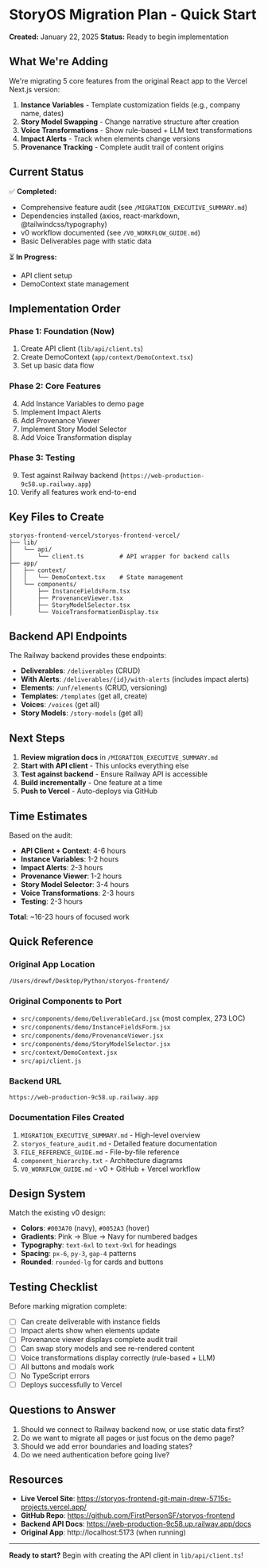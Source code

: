 # StoryOS Migration Plan - Quick Start

**Created:** January 22, 2025
**Status:** Ready to begin implementation

## What We're Adding

We're migrating 5 core features from the original React app to the Vercel Next.js version:

1. **Instance Variables** - Template customization fields (e.g., company name, dates)
2. **Story Model Swapping** - Change narrative structure after creation
3. **Voice Transformations** - Show rule-based + LLM text transformations
4. **Impact Alerts** - Track when elements change versions
5. **Provenance Tracking** - Complete audit trail of content origins

## Current Status

✅ **Completed:**
- Comprehensive feature audit (see `/MIGRATION_EXECUTIVE_SUMMARY.md`)
- Dependencies installed (axios, react-markdown, @tailwindcss/typography)
- v0 workflow documented (see `/V0_WORKFLOW_GUIDE.md`)
- Basic Deliverables page with static data

⏳ **In Progress:**
- API client setup
- DemoContext state management

## Implementation Order

### Phase 1: Foundation (Now)
1. Create API client (`lib/api/client.ts`)
2. Create DemoContext (`app/context/DemoContext.tsx`)
3. Set up basic data flow

### Phase 2: Core Features
4. Add Instance Variables to demo page
5. Implement Impact Alerts
6. Add Provenance Viewer
7. Implement Story Model Selector
8. Add Voice Transformation display

### Phase 3: Testing
9. Test against Railway backend (`https://web-production-9c58.up.railway.app`)
10. Verify all features work end-to-end

## Key Files to Create

```
storyos-frontend-vercel/storyos-frontend-vercel/
├── lib/
│   └── api/
│       └── client.ts          # API wrapper for backend calls
├── app/
│   ├── context/
│   │   └── DemoContext.tsx    # State management
│   └── components/
│       ├── InstanceFieldsForm.tsx
│       ├── ProvenanceViewer.tsx
│       ├── StoryModelSelector.tsx
│       └── VoiceTransformationDisplay.tsx
```

## Backend API Endpoints

The Railway backend provides these endpoints:

- **Deliverables**: `/deliverables` (CRUD)
- **With Alerts**: `/deliverables/{id}/with-alerts` (includes impact alerts)
- **Elements**: `/unf/elements` (CRUD, versioning)
- **Templates**: `/templates` (get all, create)
- **Voices**: `/voices` (get all)
- **Story Models**: `/story-models` (get all)

## Next Steps

1. **Review migration docs** in `/MIGRATION_EXECUTIVE_SUMMARY.md`
2. **Start with API client** - This unlocks everything else
3. **Test against backend** - Ensure Railway API is accessible
4. **Build incrementally** - One feature at a time
5. **Push to Vercel** - Auto-deploys via GitHub

## Time Estimates

Based on the audit:

- **API Client + Context**: 4-6 hours
- **Instance Variables**: 1-2 hours
- **Impact Alerts**: 2-3 hours
- **Provenance Viewer**: 1-2 hours
- **Story Model Selector**: 3-4 hours
- **Voice Transformations**: 2-3 hours
- **Testing**: 2-3 hours

**Total**: ~16-23 hours of focused work

## Quick Reference

### Original App Location
`/Users/drewf/Desktop/Python/storyos-frontend/`

### Original Components to Port
- `src/components/demo/DeliverableCard.jsx` (most complex, 273 LOC)
- `src/components/demo/InstanceFieldsForm.jsx`
- `src/components/demo/ProvenanceViewer.jsx`
- `src/components/demo/StoryModelSelector.jsx`
- `src/context/DemoContext.jsx`
- `src/api/client.js`

### Backend URL
`https://web-production-9c58.up.railway.app`

### Documentation Files Created
1. `MIGRATION_EXECUTIVE_SUMMARY.md` - High-level overview
2. `storyos_feature_audit.md` - Detailed feature documentation
3. `FILE_REFERENCE_GUIDE.md` - File-by-file reference
4. `component_hierarchy.txt` - Architecture diagrams
5. `V0_WORKFLOW_GUIDE.md` - v0 + GitHub + Vercel workflow

## Design System

Match the existing v0 design:

- **Colors**: `#003A70` (navy), `#0052A3` (hover)
- **Gradients**: Pink → Blue → Navy for numbered badges
- **Typography**: `text-6xl` to `text-9xl` for headings
- **Spacing**: `px-6`, `py-3`, `gap-4` patterns
- **Rounded**: `rounded-lg` for cards and buttons

## Testing Checklist

Before marking migration complete:

- [ ] Can create deliverable with instance fields
- [ ] Impact alerts show when elements update
- [ ] Provenance viewer displays complete audit trail
- [ ] Can swap story models and see re-rendered content
- [ ] Voice transformations display correctly (rule-based + LLM)
- [ ] All buttons and modals work
- [ ] No TypeScript errors
- [ ] Deploys successfully to Vercel

## Questions to Answer

1. Should we connect to Railway backend now, or use static data first?
2. Do we want to migrate all pages or just focus on the demo page?
3. Should we add error boundaries and loading states?
4. Do we need authentication before going live?

## Resources

- **Live Vercel Site**: https://storyos-frontend-git-main-drew-5715s-projects.vercel.app/
- **GitHub Repo**: https://github.com/FirstPersonSF/storyos-frontend
- **Backend API Docs**: https://web-production-9c58.up.railway.app/docs
- **Original App**: http://localhost:5173 (when running)

---

**Ready to start?** Begin with creating the API client in `lib/api/client.ts`!
